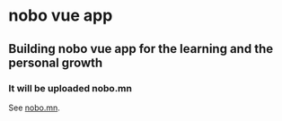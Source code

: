# nobo vue app

## Building nobo vue app for the learning and the personal growth

### It will be uploaded nobo.mn

See [nobo.mn](https://nobo.mn).

